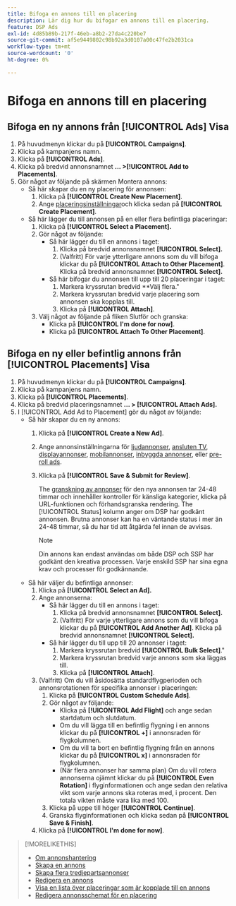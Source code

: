 ```yaml
---
title: Bifoga en annons till en placering
description: Lär dig hur du bifogar en annons till en placering.
feature: DSP Ads
exl-id: 4d85b89b-217f-46eb-a8b2-27da4c220be7
source-git-commit: af5e9449802c98b92a3d0107a00c47fe2b2031ca
workflow-type: tm+mt
source-wordcount: '0'
ht-degree: 0%

---
```


# Bifoga en annons till en placering

## Bifoga en ny annons från [!UICONTROL Ads] Visa

1. På huvudmenyn klickar du på **[!UICONTROL Campaigns]**.
1. Klicka på kampanjens namn.
1. Klicka på **[!UICONTROL Ads]**.
1. Klicka på bredvid annonsnamnet  **... >[!UICONTROL Add to Placements]**.
1. Gör något av följande på skärmen Montera annons:
   * Så här skapar du en ny placering för annonsen:
      1. Klicka på **[!UICONTROL Create New Placement]**.
      1. Ange [placeringsinställningar](/help/dsp/campaign-management/placements/placement-settings.md)och klicka sedan på **[!UICONTROL Create Placement]**.
   * Så här lägger du till annonsen på en eller flera befintliga placeringar:
      1. Klicka på **[!UICONTROL Select a Placement].**
      1. Gör något av följande:
         * Så här lägger du till en annons i taget:
            1. Klicka på bredvid annonsnamnet **[!UICONTROL Select].**
            1. (Valfritt) För varje ytterligare annons som du vill bifoga klickar du på **[!UICONTROL Attach to Other Placement]**. Klicka på bredvid annonsnamnet **[!UICONTROL Select].**
         * Så här bifogar du annonsen till upp till 20 placeringar i taget:
            1. Markera kryssrutan bredvid **Välj flera.&quot;
            1. Markera kryssrutan bredvid varje placering som annonsen ska kopplas till.
            1. Klicka på **[!UICONTROL Attach]**.
      1. Välj något av följande på fliken Slutför och granska:
         * Klicka på **[!UICONTROL I'm done for now]**.
         * Klicka på **[!UICONTROL Attach To Other Placement]**.

## Bifoga en ny eller befintlig annons från [!UICONTROL Placements] Visa

1. På huvudmenyn klickar du på **[!UICONTROL Campaigns]**.
1. Klicka på kampanjens namn.
1. Klicka på **[!UICONTROL Placements]**.
1. Klicka på bredvid placeringsnamnet  **... > [!UICONTROL Attach Ads].**
1. I [!UICONTROL Add Ad to Placement] gör du något av följande:
   * Så här skapar du en ny annons:
      1. Klicka på **[!UICONTROL Create a New Ad]**.
      1. Ange annonsinställningarna för [ljudannonser](ad-settings-audio.md), [ansluten TV](ad-settings-connected-tv.md), [displayannonser](ad-settings-display.md), [mobilannonser](ad-settings-mobile.md), [inbyggda annonser](ad-settings-native.md), eller [pre-roll ads](ad-settings-pre-roll.md).
      1. Klicka på **[!UICONTROL Save & Submit for Review]**.

         The [granskning av annonser](ad-about.md) för den nya annonsen tar 24-48 timmar och innehåller kontroller för känsliga kategorier, klicka på URL-funktionen och förhandsgranska rendering. The [!UICONTROL Status] kolumn anger om DSP har godkänt annonsen. Brutna annonser kan ha en väntande status i mer än 24-48 timmar, så du har tid att åtgärda fel innan de avvisas.

         >[!NOTE]
         >
         >Din annons kan endast användas om både DSP och SSP har godkänt den kreativa processen. Varje enskild SSP har sina egna krav och processer för godkännande.
   * Så här väljer du befintliga annonser:
      1. Klicka på **[!UICONTROL Select an Ad].**
      1. Ange annonserna:
         * Så här lägger du till en annons i taget:
            1. Klicka på bredvid annonsnamnet **[!UICONTROL Select].**
            1. (Valfritt) För varje ytterligare annons som du vill bifoga klickar du på **[!UICONTROL Add Another Ad]**. Klicka på bredvid annonsnamnet **[!UICONTROL Select].**
         * Så här lägger du till upp till 20 annonser i taget:
            1. Markera kryssrutan bredvid **[!UICONTROL Bulk Select]**.&quot;
            1. Markera kryssrutan bredvid varje annons som ska läggas till.
            1. Klicka på **[!UICONTROL Attach]**.
      1. (Valfritt) Om du vill åsidosätta standardflygperioden och annonsrotationen för specifika annonser i placeringen:
         1. Klicka på **[!UICONTROL Custom Schedule Ads]**.
         1. Gör något av följande:
            * Klicka på **[!UICONTROL Add Flight]** och ange sedan startdatum och slutdatum.
            * Om du vill lägga till en befintlig flygning i en annons klickar du på **[!UICONTROL +]** i annonsraden för flygkolumnen.
            * Om du vill ta bort en befintlig flygning från en annons klickar du på **[!UICONTROL x]** i annonsraden för flygkolumnen.
            * (När flera annonser har samma plan) Om du vill rotera annonserna ojämnt klickar du på **[!UICONTROL Even Rotation]** i flyginformationen och ange sedan den relativa vikt som varje annons ska roteras med, i procent.
Den totala vikten måste vara lika med 100.
         1. Klicka på uppe till höger **[!UICONTROL Continue]**.
         1. Granska flyginformationen och klicka sedan på **[!UICONTROL Save & Finish]**.
      1. Klicka på **[!UICONTROL I'm done for now]**.


>[!MORELIKETHIS]
>
>* [Om annonshantering](ad-about.md)
>* [Skapa en annons](ad-create.md)
>* [Skapa flera tredjepartsannonser](ad-create-multiple.md)
>* [Redigera en annons](ad-edit.md)
>* [Visa en lista över placeringar som är kopplade till en annons](ad-list-placements.md)
>* [Redigera annonsschemat för en placering](/help/dsp/campaign-management/placements/placement-edit-ad-schedule.md)

